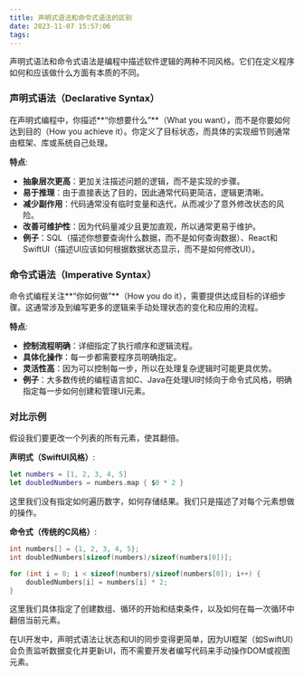 ```yaml
---
title: 声明式语法和命令式语法的区别
date: 2023-11-07 15:57:06
tags:
---
```

声明式语法和命令式语法是编程中描述软件逻辑的两种不同风格。它们在定义程序如何和应该做什么方面有本质的不同。

### 声明式语法（Declarative Syntax）

在声明式编程中，你描述**“你想要什么”**（What you want），而不是你要如何达到目的（How you achieve it）。你定义了目标状态，而具体的实现细节则通常由框架、库或系统自己处理。

**特点**:
- **抽象层次更高**：更加关注描述问题的逻辑，而不是实现的步骤。
- **易于推理**：由于直接表达了目的，因此通常代码更简洁，逻辑更清晰。
- **减少副作用**：代码通常没有临时变量和迭代，从而减少了意外修改状态的风险。
- **改善可维护性**：因为代码量减少且更加直观，所以通常更易于维护。
- **例子**：SQL（描述你想要查询什么数据，而不是如何查询数据）、React和SwiftUI（描述UI应该如何根据数据状态显示，而不是如何修改UI）。

### 命令式语法（Imperative Syntax）

命令式编程关注**“你如何做”**（How you do it），需要提供达成目标的详细步骤。这通常涉及到编写更多的逻辑来手动处理状态的变化和应用的流程。

**特点**:
- **控制流程明确**：详细指定了执行顺序和逻辑流程。
- **具体化操作**：每一步都需要程序员明确指定。
- **灵活性高**：因为可以控制每一步，所以在处理复杂逻辑时可能更具优势。
- **例子**：大多数传统的编程语言如C、Java在处理UI时倾向于命令式风格，明确指定每一步如何创建和管理UI元素。

### 对比示例

假设我们要更改一个列表的所有元素，使其翻倍。

**声明式（SwiftUI风格）**:
```swift
let numbers = [1, 2, 3, 4, 5]
let doubledNumbers = numbers.map { $0 * 2 }
```
这里我们没有指定如何遍历数字，如何存储结果。我们只是描述了对每个元素想做的操作。

**命令式（传统的C风格）**:
```c
int numbers[] = {1, 2, 3, 4, 5};
int doubledNumbers[sizeof(numbers)/sizeof(numbers[0])];

for (int i = 0; i < sizeof(numbers)/sizeof(numbers[0]); i++) {
    doubledNumbers[i] = numbers[i] * 2;
}
```
这里我们具体指定了创建数组、循环的开始和结束条件，以及如何在每一次循环中翻倍当前元素。

在UI开发中，声明式语法让状态和UI的同步变得更简单，因为UI框架（如SwiftUI）会负责监听数据变化并更新UI，而不需要开发者编写代码来手动操作DOM或视图元素。